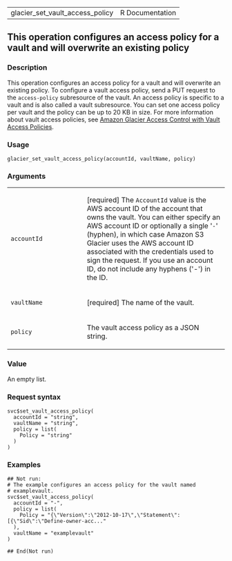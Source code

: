 <table style="width: 100%;">
<tbody>
<tr class="odd">
<td>glacier_set_vault_access_policy</td>
<td style="text-align: right;">R Documentation</td>
</tr>
</tbody>
</table>

## This operation configures an access policy for a vault and will overwrite an existing policy

### Description

This operation configures an access policy for a vault and will
overwrite an existing policy. To configure a vault access policy, send a
PUT request to the `access-policy` subresource of the vault. An access
policy is specific to a vault and is also called a vault subresource.
You can set one access policy per vault and the policy can be up to 20
KB in size. For more information about vault access policies, see
[Amazon Glacier Access Control with Vault Access
Policies](https://docs.aws.amazon.com/amazonglacier/latest/dev/vault-access-policy.html).

### Usage

    glacier_set_vault_access_policy(accountId, vaultName, policy)

### Arguments

<table>
<colgroup>
<col style="width: 35%" />
<col style="width: 65%" />
</colgroup>
<tbody>
<tr class="odd">
<td><code
id="glacier_set_vault_access_policy_:_accountId">accountId</code></td>
<td><p>[required] The <code>AccountId</code> value is the AWS account ID
of the account that owns the vault. You can either specify an AWS
account ID or optionally a single '<code>-</code>' (hyphen), in which
case Amazon S3 Glacier uses the AWS account ID associated with the
credentials used to sign the request. If you use an account ID, do not
include any hyphens ('-') in the ID.</p></td>
</tr>
<tr class="even">
<td><code
id="glacier_set_vault_access_policy_:_vaultName">vaultName</code></td>
<td><p>[required] The name of the vault.</p></td>
</tr>
<tr class="odd">
<td><code
id="glacier_set_vault_access_policy_:_policy">policy</code></td>
<td><p>The vault access policy as a JSON string.</p></td>
</tr>
</tbody>
</table>

### Value

An empty list.

### Request syntax

    svc$set_vault_access_policy(
      accountId = "string",
      vaultName = "string",
      policy = list(
        Policy = "string"
      )
    )

### Examples

    ## Not run: 
    # The example configures an access policy for the vault named
    # examplevault.
    svc$set_vault_access_policy(
      accountId = "-",
      policy = list(
        Policy = "{\"Version\":\"2012-10-17\",\"Statement\":[{\"Sid\":\"Define-owner-acc..."
      ),
      vaultName = "examplevault"
    )

    ## End(Not run)
